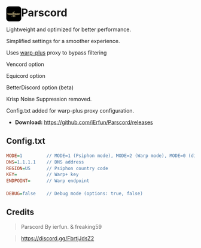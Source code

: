 # [<img src="./assets/icon.png" width="40" align="left" alt="Parscord">](https://github.com/Parscord/Parscord) Parscord

Lightweight and optimized for better performance.

Simplified settings for a smoother experience.

Uses [warp-plus](https://github.com/bepass-org/warp-plus) proxy to bypass filtering

Vencord option

Equicord option

BetterDiscord option (beta)

Krisp Noise Suppression removed.

Config.txt added for warp-plus proxy configuration.


* **Download:** https://github.com/iErfun/Parscord/releases

## Config.txt
```ini
MODE=1         // MODE=1 (Psiphon mode), MODE=2 (Warp mode), MODE=0 (disable proxy) 
DNS=1.1.1.1    // DNS address
REGION=US      // Psiphon country code
KEY=           // Warp+ key
ENDPOINT=      // Warp endpoint

DEBUG=false    // Debug mode (options: true, false)
```

## Credits
> Parscord By ierfun. & freaking59

> https://discord.gg/FbrtjJdsZ2
